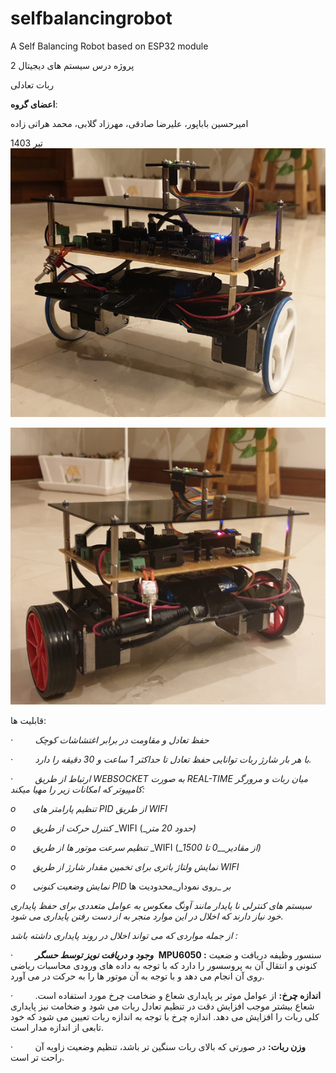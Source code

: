 # selfbalancingrobot
A Self Balancing Robot based on ESP32 module

پروژه درس سیستم های دیجیتال 2

ربات تعادلی

**اعضای گروه**:

امیرحسین باباپور، علیرضا صادقی، مهرزاد گلابی، محمد هراتی زاده

تیر 1403
![image](https://github.com/MehrzadGolabi/selfbalancingrobot/blob/main/Pasted%20image%2020240707054357.png)

![image2](https://github.com/MehrzadGolabi/selfbalancingrobot/blob/main/Pasted%20image%2020240707054359.png)


قابلیت ها:

_·_         _حفظ تعادل و مقاومت در برابر اغتشاشات کوچک_

_·_         _با هر بار شارژ ربات توانایی حفظ تعادل تا_ _حداکثر_ _1 ساعت و 30 دقیقه را دارد._

_·_         _ارتباط از طریق_ _WEBSOCKET_ _به صورت_ _REAL-TIME_ _میان ربات و مرورگر کامپیوتر که امکانات زیر را مهیا میکند:_

_o_       _تنظیم پارامتر های_ _PID_ _از طریق_ _WIFI_

_o_       _کنترل حرکت از طریق_ _WIFI (__حدود 20 متر)_

_o_       _تنظیم سرعت موتور ها از طریق_ _WIFI (__از مقادیر__0 تا 1500)_

_o_       _نمایش ولتاژ باتری برای تخمین مقدار شارژ از طریق_ _WIFI_

_o_       _نمایش وضعیت کنونی_ _PID_ _بر_ _روی نمودار_محدودیت ها

_سیستم های کنترلی نا پایدار مانند آونگ معکوس به عوامل متعددی برای حفظ پایداری خود نیاز دارند که اخلال در این موارد منجر به از دست رفتن پایداری می شود._

_از جمله مواردی که می تواند اخلال در روند پایداری داشته باشد :_

·         _**وجود و دریافت نویز توسط حسگر**_  **MPU6050 :** سنسور وظیفه دریافت و ضعیت کنونی و انتقال آن به پروسسور را دارد که با توجه به داده های ورودی محاسبات ریاضی روی آن انجام می دهد و با توجه به آن موتور ها را به حرکت در می آورد.

·         **اندازه چرخ:** از عوامل موثر بر پایداری شعاع و ضخامت چرخ مورد استفاده است. شعاع بیشتر موجب افزایش دقت در تنظیم تعادل ربات می شود و ضخامت نیز پایداری کلی ربات را افزایش می دهد. اندازه چرخ با توجه به اندازه ربات تعیین می شود که خود تابعی از اندازه مدار است.

·         **وزن ربات:** در صورتی که بالای ربات سنگین تر باشد، تنظیم وضعیت زاویه آن راحت تر است.
